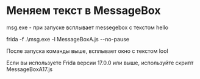  <h1>Меняем текст в MessageBox</h1>
 <p>msg.exe - при запуске всплывает messegebox с текстом hello </p>
 <p>frida -f .\msg.exe -l MessageBoxA.js --no-pause</p>
 <p> После запуска команды выше, всплывает окно с текстом lool </p>

 <p>Если вы используете Frida версии 17.0.0 или выше, используйте скрипт MessageBoxA17.js</p>
